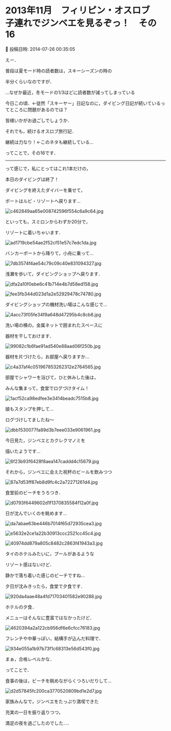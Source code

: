 # 2013年11月　フィリピン・オスロブ　子連れでジンベエを見るぞっ！　その16

📅 投稿日時: 2014-07-26 00:35:05

えー．


普段は夏モード時の読者数は，スキーシーズンの時の


半分くらいなのですが．


…なぜか最近，冬モードの1/3ほどに読者数が減ってしまっている


今日この頃．←徒然「スキーヤー」日記なのに，ダイビング日記が続いているってところに問題があるのでは？


皆様いかがお過ごしでしょうか．





それでも，続けるオスロブ旅行記．


継続は力なり！←このネタも継続している…





ってことで，その16です．


----





って感じで，私にとってはこれ1本だけの，


本日のダイビングは終了！





ダイビングを終えたダイバーを乗せて，


ボートはルビ・リゾートへ戻ります…




![c462849aa65e008742596f554c6a9c64.jpg](images/c462849aa65e008742596f554c6a9c64.jpg)




といっても，スミロンからわずか20分で，


リゾートに着いちゃいます．




![ad1719cbe54ae2f52cf51e57c7edc1da.jpg](images/ad1719cbe54ae2f52cf51e57c7edc1da.jpg)







バンカーボートから降りて，小舟に乗って…




![7db3574f4ae54c79c09c40e831094327.jpg](images/7db3574f4ae54c79c09c40e831094327.jpg)




浅瀬を歩いて，ダイビングショップへ戻ります．




![dfa2a10f0ebe6c41b714e4b7d58ed158.jpg](images/dfa2a10f0ebe6c41b714e4b7d58ed158.jpg)









![fee3fb344d023d1a2e52929478c74780.jpg](images/fee3fb344d023d1a2e52929478c74780.jpg)




ダイビングショップの機材洗い場はこんな感じで…




![4acc73f05fe34f9a648d47295b4c8cb8.jpg](images/4acc73f05fe34f9a648d47295b4c8cb8.jpg)




洗い場の横の，金属ネットで囲まれたスペースに


器材を干しておけます．




![99082c1b6fae91ad540e88aad06f250b.jpg](images/99082c1b6fae91ad540e88aad06f250b.jpg)







器材を片づけたら，お部屋へ戻りますか…




![c4a37af4c051967853262312e2764565.jpg](images/c4a37af4c051967853262312e2764565.jpg)







部屋でシャワーを浴びて，ひと休みした後は，


みんな集まって，食堂でログづけタイム！




![1acf52ca98edfee3e3414beadc7515b8.jpg](images/1acf52ca98edfee3e3414beadc7515b8.jpg)




娘もスタンプを押して…


ログづけしてましたね～




![dbb1530077fa89d3b7eee033e9061961.jpg](images/dbb1530077fa89d3b7eee033e9061961.jpg)




今日見た，ジンベエとカクレクマノミを


描いたようです…




![6f23b93f6428f8aea147caddd4c15679.jpg](images/6f23b93f6428f8aea147caddd4c15679.jpg)







それから，ジンベエに会えた祝杯のビールを飲みつつ




![87a7d53ff87eb8d9fc4c2a72271261d4.jpg](images/87a7d53ff87eb8d9fc4c2a72271261d4.jpg)




食堂前のビーチをうろつき．




![d0793f6449602d1f1370835584f12a0f.jpg](images/d0793f6449602d1f1370835584f12a0f.jpg)




日が沈んでいくのを眺めます…




![da7abae63be446b7014f65d72935cea3.jpg](images/da7abae63be446b7014f65d72935cea3.jpg)









![e5632e2ce1a22b30913ccc2521cc45c4.jpg](images/e5632e2ce1a22b30913ccc2521cc45c4.jpg)









![40974dd879a805c8482c2863f41943a3.jpg](images/40974dd879a805c8482c2863f41943a3.jpg)




タイのホテルみたいに，プールがあるような


リゾート感はないけど．


静かで落ち着いた感じのビーチですね…





夕日が沈みきったら，食堂で夕食です．




![920da4aae48a4fd71703401582e90288.jpg](images/920da4aae48a4fd71703401582e90288.jpg)




ホテルの夕食．


メニューはそんなに豊富ではなかったけど．




![4620394a2a122cb956df6e6cfcc76183.jpg](images/4620394a2a122cb956df6e6cfcc76183.jpg)




フレンチや中華っぽい，結構手が込んだ料理で．




![934e055a1b97b73f1c68313e56d543f0.jpg](images/934e055a1b97b73f1c68313e56d543f0.jpg)




まぁ，合格レベルかな．





ってことで．


食事の後は，ビーチを眺めながらくつろいだりして…




![d2d57845fc200ca3770520809bd1e2d7.jpg](images/d2d57845fc200ca3770520809bd1e2d7.jpg)




家族みんなで，ジンベエをたっぷり満喫できた


充実の一日を振り返りつつ，


満足の夜を過ごしたのでした…．

